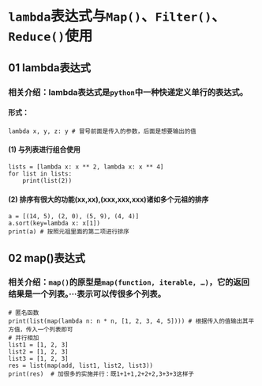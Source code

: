 # `lambda`表达式与`Map()`、`Filter()`、`Reduce()`使用
## 01 lambda表达式
### 相关介绍：lambda表达式是`python`中一种快递定义单行的表达式。
#### 形式：
    lambda x, y, z: y # 冒号前面是传入的参数，后面是想要输出的值
#### (1) 与列表进行组合使用
    lists = [lambda x: x ** 2, lambda x: x ** 4]
    for list in lists:
        print(list(2))
#### (2) 排序有很大的功能(xx,xx),(xxx,xxx,xxx)诸如多个元祖的排序
    a = [(14, 5), (2, 0), (5, 9), (4, 4)]
    a.sort(key=lambda x: x[1])
    print(a) # 按照元祖里面的第二项进行排序
## 02 map()表达式
### 相关介绍：`map()`的原型是`map(function, iterable, …)`，它的返回结果是一个列表。···表示可以传很多个列表。
    # 匿名函数
    print(list(map(lambda n: n * n, [1, 2, 3, 4, 5]))) # 根据传入的值输出其平方值，传入一个列表即可
    # 并行相加
    list1 = [1, 2, 3]
    list2 = [1, 2, 3]
    list3 = [1, 2, 3]
    res = list(map(add, list1, list2, list3))
    print(res)  # 加很多的实施并行：既1+1+1,2+2+2,3+3+3这样子
